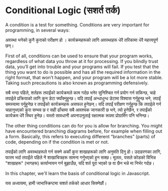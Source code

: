 # Conditional Logic (सशर्त तर्क)

A condition is a test for something. Conditions are very important for programming, in several ways:

अवस्था भनेको कुनै कुराको परीक्षण हो । कार्यक्रमहरूको लागि अवस्थाहरू धेरै तरिकामा धेरै महत्त्वपूर्ण छन्।

First of all, conditions can be used to ensure that your program works, regardless of what data you throw at it for processing. If you blindly trust data, you’ll get into trouble and your programs will fail. If you test that the thing you want to do is possible and has all the required information in the right format, that won’t happen, and your program will be a lot more stable. Taking such precautions is also known as programming defensively.

सबै भन्दा पहिले, शर्तहरू तपाईंको कार्यक्रमले काम गर्दछ भनेर सुनिश्चित गर्न प्रयोग गर्न सकिन्छ, चाहे तपाईले प्रक्रियाको लागि कुन डेटा फ्याँक्नुहुन्छ। यदि तपाईं अन्धाधुन्ध डेटामा विश्वास गर्नुहुन्छ भने, तपाईं समस्यामा पर्नुहुनेछ र तपाईंको कार्यक्रमहरू असफल हुनेछन्। यदि तपाईं परीक्षण गर्नुहुन्छ कि तपाईले गर्न चाहानुभएको कुरा सम्भव छ र सही ढाँचामा सबै आवश्यक जानकारी छ भने, त्यो हुनेछैन, र तपाईंको कार्यक्रम धेरै स्थिर हुनेछ। यस्तो सावधानी अपनाउनुलाई रक्षात्मक रूपमा प्रोग्रामिंग पनि भनिन्छ।

The other thing conditions can do for you is allow for branching. You might have encountered branching diagrams before, for example when filling out a form. Basically, this refers to executing different “branches” (parts) of code, depending on if the condition is met or not.

तपाईंको लागि अवस्थाहरूले गर्न सक्ने अर्को कुरा शाखाहरूको लागि अनुमति दिनु हो। उदाहरणका लागि, फारम भर्दा तपाईंले पहिले नै शाखाचित्रहरू सामना गर्नुभएको हुन सक्छ। मूलतः, यसले कोडको विभिन्न "शाखाहरू" (भागहरू) कार्यान्वयन गर्न बुझाउँछ, यदि शर्त पूरा भएको छ वा छैन भन्ने मा निर्भर गर्दछ।

In this chapter, we'll learn the basis of conditional logic in Javascript.

यस अध्यायमा, हामी जाभास्क्रिप्टमा सशर्त तर्कको आधार सिक्नेछौं।

